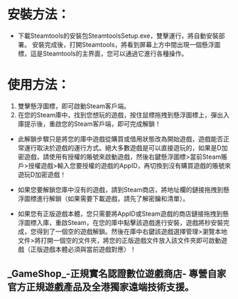 <h1>安裝方法：</h1>
<ul>
<li>下載Steamtools的安裝包SteamtoolsSetup.exe，雙擊運行，將自動安裝部署。
安裝完成後，打開Steamtools，將看到屏幕上方中間出現一個懸浮圖標，這是Steamtools的主界面，您可以通過它進行各種操作。</li>
</ul>

<h1>使用方法：</h1>
<ol><li>雙擊懸浮圖標，即可啟動Steam客戶端。</li>
<li>在您的Steam庫中，找到您想玩的遊戲，按住鼠標拖拽到懸浮圖標上，彈出入庫提示後，重啟您的Steam客戶端，即可完成解鎖！</li></ol>

<ul><li>此解鎖步驟只是將您的庫中遊戲從購買或借用狀態改為開始遊戲，遊戲能否正常運行取決於遊戲的運行方式。絕大多數遊戲是可以直接遊玩的，如果是D加密遊戲，請使用有授權的賬號來啟動遊戲，然後右鍵懸浮圖標>當前Steam賬戶>授權遊戲>輸入您要授權的遊戲的AppID，再切換到沒有購買遊戲的賬號來遊玩D加密遊戲！</li></ul>
<ul><li>如果您要解鎖您庫中沒有的遊戲，請到Steam商店，將地址欄的鏈接拖拽到懸浮圖標進行解鎖（如果需要下載遊戲，請先了解密鑰和清單）。</li></ul>
<ul><li>如果您有正版遊戲本體，您只需要將AppID或Steam遊戲的商店鏈接拖拽到懸浮圖標入庫，重啟Steam，在您的庫中點擊該遊戲進行安裝，遊戲將秒安裝完成，您得到了一個空的遊戲解鎖。然後在庫中右鍵該遊戲選擇管理>瀏覽本地文件>將打開一個空的文件夾，將您的正版遊戲文件放入該文件夾即可啟動遊戲（正版遊戲本體必須與當前遊戲對應）！</li></ul>

<h2>_GameShop_-正規實名認證數位遊戲商店- 專營自家官方正規遊戲產品及全港獨家遠端技術支援。</h2>
